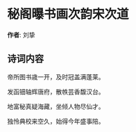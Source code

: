 # 秘阁曝书画次韵宋次道

**作者**: 刘挚

## 诗词内容

帝所图书歳一开，及时冠盖满蓬莱。

发函钿轴辉唐府，散帙芸香馥汉台。

地富秘真疑海藏，坐倾人物尽仙才。

独怜典校来空久，始得今年盛事陪。

